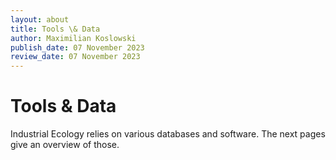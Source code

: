 ```yaml
---
layout: about
title: Tools \& Data
author: Maximilian Koslowski
publish_date: 07 November 2023
review_date: 07 November 2023
---
```


# Tools \& Data

Industrial Ecology relies on various databases and software. The next pages give an overview of those.